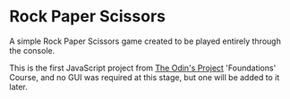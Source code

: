 # Rock Paper Scissors

A simple Rock Paper Scissors game created to be played entirely through the console.

This is the first JavaScript project from [The Odin's Project](https://www.theodinproject.com/) 'Foundations' Course, and no GUI was required at this stage, but one will be added to it later.
